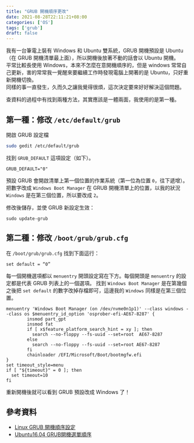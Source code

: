 ```yaml
---
title: "GRUB 開機順序更改"
date: 2021-08-28T22:11:21+08:00
categories: ['OS']
tags: ['grub']
draft: false
---
```


我有一台筆電上裝有 Windows 和 Ubuntu 雙系統，GRUB 開機預設是 Ubuntu（在 GRUB 開機清單最上面），所以開機後放著不動的話會以 Ubuntu 開機。  
平常比較長使用 Windows，本來不怎麼在意開機順序的，但是 windows 常常自己更新，害的常常我一覺醒來要繼續工作時發現電腦上開著的是 Ubuntu，只好重新開機切換。  
同樣的事一直發生，久而久之讓我覺得很煩，這次決定要來好好解決這個問題。  

<!--more-->

查資料的過程中有找到兩種方法，其實應該是一體兩面，我使用的是第一種。

## 第一種：修改 `/etc/default/grub`

開啟 GRUB 設定檔

```bash
sudo gedit /etc/default/grub
```

找到 `GRUB_DEFAULT` 這項設定（如下）。
```
GRUB_DEFAULT="0"
```
預設 GRUB 會開啟清單上第一個位置的作業系統（第一位為位置 `0`，往下遞增）。
把數字改成 `Windows Boot Manager` 在 GRUB 開機清單上的位置，以我的狀況 `Windows` 是在第三個位置，所以要改成 `2`。

修改後儲存，並使 GRUB 新設定生效：
```
sudo update-grub
```
## 第二種：修改 `/boot/grub/grub.cfg`

在 `/boot/grub/grub.cfg` 找到下面這行：
```
set default = “0”
```

每一個開機選項都以 `menuentry` 開頭設定寫在下方。每個開頭是 `menuentry` 的設定都是代表 GRUB 列表上的一個選項。
找到 `Windows Boot Manager` 是在第幾個之後把 `set default` 的數字改掉存檔即可，這邊我的 `Windows` 同樣是在第三個位置。
```
menuentry 'Windows Boot Manager (on /dev/nvme0n1p1)' --class windows --class os $menuentry_id_option 'osprober-efi-AE67-8287' {
        insmod part_gpt
        insmod fat
        if [ x$feature_platform_search_hint = xy ]; then
          search --no-floppy --fs-uuid --set=root  AE67-8287
        else
          search --no-floppy --fs-uuid --set=root AE67-8287
        fi
        chainloader /EFI/Microsoft/Boot/bootmgfw.efi
}
set timeout_style=menu
if [ "${timeout}" = 0 ]; then
  set timeout=10
fi

```

重新開機後就可以看到 GRUB 預設改成 Windows 了！

## 參考資料
- [Linux GRUB 開機順序設定](https://tomkuo139.blogspot.com/2017/07/linux-grub.html)
- [Ubuntu16.04 GRUB開機選單順序](https://blog.twshop.asia/ubuntu16-04-grub%E9%96%8B%E6%A9%9F%E9%81%B8%E5%96%AE%E9%A0%86%E5%BA%8F/)